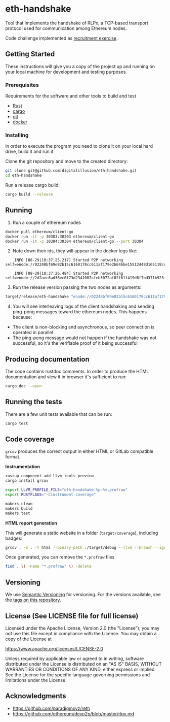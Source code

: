 # eth-handshake

Tool that implements the handshake of RLPx, a TCP-based transport protocol used for communication among Ethereum nodes.

Code challenge implemented as
[recruitment exercise](https://github.com/eqlabs/recruitment-exercises/blob/master/node-handshake.md).

## Getting Started

These instructions will give you a copy of the project up and running on
your local machine for development and testing purposes. 

### Prerequisites

Requirements for the software and other tools to build and test
- [Rust](https://www.rust-lang.org/tools/install)
- [cargo](https://doc.rust-lang.org/cargo/getting-started/installation.html)
- [git](https://git-scm.com/downloads)
- [docker](https://docs.docker.com/engine/install/)

### Installing

In order to execute the program you need to clone it on your local hard drive, build it and run it

Clone the git repository and move to the created directory:

```sh
git clone git@github.com:digitalillusion/eth-handshake.git
cd eth-handshake
```

Run a release cargo build:

```sh
cargo build --release
```

## Running

1. Run a couple of ethereum nodes
```sh
docker pull ethereum/client-go
docker run -it -p 30303:30303 ethereum/client-go 
docker run -it -p 30304:30304 ethereum/client-go --port 30304
``````
2. Note down their ids, they will appear in the docker logs like:

```
    INFO [08-29|10:37:25.217] Started P2P networking                   self=enode://02248bf69e82b15c6160178cc611af179e2b646be15512448d165119cc53eb7ef1d6deab5ab4040dd8a7da2a0304865a6a240fd297937ee9c67eb8de3856c5b2@127.0.0.1:30303

    INFO [08-29|10:37:26.484] Started P2P networking                   self=enode://2d2aec6ad36ec0f73d2341007cfeb5072af02f61f419d6f7bd371b923f93ccd358d4c340bc516add5e19237646c63e125fcca09ec5ae5b9a48835518583825f3@127.0.0.1:30304
```
3. Run the release version passing the two nodes as arguments:

```sh
target/release/eth-handshake "enode://02248bf69e82b15c6160178cc611af179e2b646be15512448d165119cc53eb7ef1d6deab5ab4040dd8a7da2a0304865a6a240fd297937ee9c67eb8de3856c5b2@127.0.0.1:30303" "enode://2d2aec6ad36ec0f73d2341007cfeb5072af02f61f419d6f7bd371b923f93ccd358d4c340bc516add5e19237646c63e125fcca09ec5ae5b9a48835518583825f3@127.0.0.1:30304"
```

4. You will see interleaving logs of the client handshaking and sending ping-pong messages toward the ethereum nodes. This happens because:
  * The client is non-blocking and asynchronous, so peer connection is operated in parallel
  * The ping-pong message would not happen if the handshake was not successful, so it's the verifiable proof of it being successful

## Producing documentation

The code contains rustdoc comments. In order to produce the HTML documentation and view it in browser it's sufficient to run:

```sh
cargo doc --open
```
## Running the tests

There are a few unit tests available that can be run:

```sh
cargo test
```

## Code coverage

`grcov` produces the correct output in either HTML or GitLab compatible format.

**Instrumentation**
```sh
rustup component add llvm-tools-preview
cargo install grcov

export LLVM_PROFILE_FILE="eth-handshake-%p-%m.profraw"
export RUSTFLAGS="-Cinstrument-coverage"

makers clean
makers build
makers test
```

**HTML report generation**

This will generate a static website in a folder (`target/coverage`), including badges:

```sh
grcov . -s . -t html --binary-path ./target/debug --llvm --branch --ignore-not-existing --ignore "/*" -o ./target/coverage
```

Once generated, you can remove the `*.profraw` files

```sh
find . \( -name "*.profraw" \) -delete
```

## Versioning

We use [Semantic Versioning](http://semver.org/) for versioning. For the versions
available, see the [tags on this
repository](https://github.com/digitalillusion/eth-handshake/tags).

## License (See LICENSE file for full license)

Licensed under the Apache License, Version 2.0 (the "License"); you may not use this file except in compliance with the License. You may obtain a copy of the License at

https://www.apache.org/licenses/LICENSE-2.0

Unless required by applicable law or agreed to in writing, software distributed under the License is distributed on an "AS IS" BASIS, WITHOUT WARRANTIES OR CONDITIONS OF ANY KIND, either express or implied. See the License for the specific language governing permissions and limitations under the License.

## Acknowledgments

  - https://github.com/paradigmxyz/reth
  - https://github.com/ethereum/devp2p/blob/master/rlpx.md
